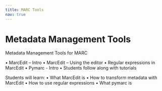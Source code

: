 ```yaml
---
title: MARC Tools
nav: true
---
```


# Metadata Management Tools

Metadata Management Tools for MARC

•	MarcEdit – Intro
•	MarcEdit – Using the editor
•	Regular expressions in MarcEdit
•	Pymarc - Intro	• Students follow along with tutorials	 

Students will learn:
•	What MarcEdit is
•	How to transform metadata with MarcEdit
•	How to use regular expressions
•	What pymarc is
